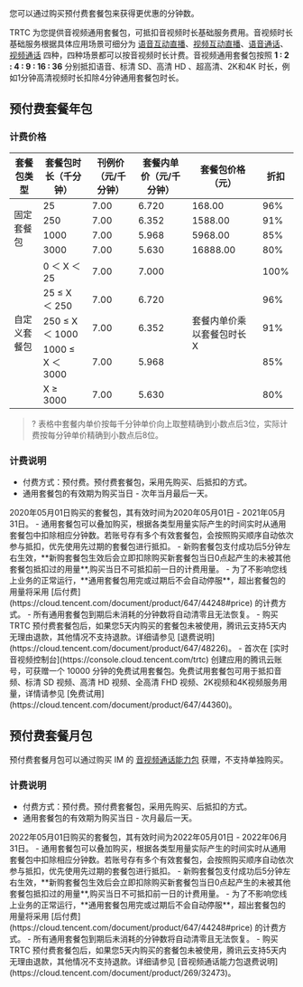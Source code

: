 您可以通过购买预付费套餐包来获得更优惠的分钟数。

TRTC 为您提供音视频通用套餐包，可抵扣音视频时长基础服务费用。音视频时长基础服务根据具体应用场景可细分为 [语音互动直播](https://cloud.tencent.com/document/product/647/46252#.E8.AF.AD.E9.9F.B3.E4.BA.92.E5.8A.A8.E7.9B.B4.E6.92.AD)、[视频互动直播](https://cloud.tencent.com/document/product/647/46252#.E8.A7.86.E9.A2.91.E4.BA.92.E5.8A.A8.E7.9B.B4.E6.92.AD)、[语音通话](https://cloud.tencent.com/document/product/647/46252#.E8.AF.AD.E9.9F.B3.E9.80.9A.E8.AF.9D)、[视频通话](https://cloud.tencent.com/document/product/647/46252#.E8.A7.86.E9.A2.91.E9.80.9A.E8.AF.9D) 四种，四种场景都可以按音视频时长计费。音视频通用套餐包按照 **1 : 2 : 4 : 9 : 16 : 36** 分别抵扣语音、标清 SD、高清 HD 、超高清、2K和4K 时长，例如1分钟高清视频时长扣除4分钟通用套餐包时长。

[](id:year)
## 预付费套餐年包

### 计费价格
<style>.markdown-text-box table td, .markdown-text-box table th { text-align: center;}
</style>
<table>
<thead>
<tr>
<th>套餐包类型</th>
<th>套餐包时长（千分钟）</th>
<th>刊例价（元/千分钟）</th>
<th>套餐内单价（元/千分钟）</th>
<th>套餐包价格（元）</th>
<th>折扣</th>
</tr>
</thead>
<tbody><tr>
<td rowspan=4>固定套餐包</td>
<td>25</td>
<td>7.00</td>
<td>6.720</td>
<td>168.00</td>
<td>96%</td>
</tr>
<tr>
<td>250</td>
<td>7.00</td>
<td>6.352</td>
<td>1588.00</td>
<td>91%</td>
</tr>
<tr>
<td>1000</td>
<td>7.00</td>
<td>5.968</td>
<td>5968.00</td>
<td>85%</td>
</tr>
<tr>
<td>3000</td>
<td>7.00</td>
<td>5.630</td>
<td>16888.00</td>
<td>80%</td>
</tr>
<tr>
<td rowspan=5>自定义套餐包</td>
<td>0 ＜ X ＜ 25</td>
<td>7.00</td>
<td>7.000</td>
<td rowspan=5>套餐内单价乘以套餐包时长 X</td>
<td>100%</td>
</tr>
<tr>
<td>25 ≤ X ＜ 250</td>
<td>7.00</td>
<td>6.720</td>
<td>96%</td>
</tr>
<tr>
<td>250 ≤ X ＜ 1000</td>
<td>7.00</td>
<td>6.352</td>
<td>91%</td>
</tr>
<tr>
<td>1000 ≤ X ＜ 3000</td>
<td>7.00</td>
<td>5.968</td>
<td>85%</td>
</tr>
<tr>
<td>X ≥ 3000</td>
<td>7.00</td>
<td>5.630</td>
<td>80%</td>
</tr>
</tbody></table>

>? 表格中套餐内单价按每千分钟单价向上取整精确到小数点后3位，实际计费按每分钟单价精确到小数点后8位。

### 计费说明

- 付费方式：预付费。预付费套餐包，采用先购买、后抵扣的方式。
- 通用套餐包的有效期为购买当日 - 次年当月最后一天。
<dx-alert infotype="explain" title="示例">
2020年05月01日购买的套餐包，其有效时间为2020年05月01日 - 2021年05月31日。
</dx-alert>
- 通用套餐包可以叠加购买，根据各类型用量实际产生的时间实时从通用套餐包中扣除相应分钟数。若账号存有多个有效套餐包，会按照购买顺序自动依次参与抵扣，优先使用先过期的套餐包进行抵扣。
- 新购套餐包支付成功后5分钟左右生效，**新购套餐包生效后会立即扣除购买新套餐包当日0点起产生的未被其他套餐包抵扣过的用量**,购买当日不可抵扣前一日的计费用量。
- 为了不影响您线上业务的正常运行，**通用套餐包用完或过期后不会自动停服**，超出套餐包的用量将采用 [后付费](https://cloud.tencent.com/document/product/647/44248#price) 的计费方式。
- 所有通用套餐包到期后未消耗的分钟数将自动清零且无法恢复。
- 购买 TRTC 预付费套餐包后，如果您5天内购买的套餐包未被使用，腾讯云支持5天内无理由退款，其他情况不支持退款。详细请参见 [退费说明](https://cloud.tencent.com/document/product/647/48226)。
- 首次在 [实时音视频控制台](https://console.cloud.tencent.com/trtc) 创建应用的腾讯云账号，可获赠一个 10000 分钟的免费试用套餐包。免费试用套餐包可用于抵扣音频、标清 SD 视频、高清 HD 视频、全高清 FHD 视频、2K视频和4K视频服务用量，详情请参见 [免费试用](https://cloud.tencent.com/document/product/647/44360)。


[](id:month)
## 预付费套餐月包
预付费套餐月包可以通过购买 IM 的 [音视频通话能力包](#TODO) 获赠，不支持单独购买。

### 计费说明

- 付费方式：预付费。预付费套餐包，采用先购买、后抵扣的方式。
- 通用套餐包的有效期为购买当日 - 次月最后一天。
<dx-alert infotype="explain" title="示例">
2022年05月01日购买的套餐包，其有效时间为2022年05月01日 - 2022年06月31日。
</dx-alert>
- 通用套餐包可以叠加购买，根据各类型用量实际产生的时间实时从通用套餐包中扣除相应分钟数。若账号存有多个有效套餐包，会按照购买顺序自动依次参与抵扣，优先使用先过期的套餐包进行抵扣。
- 新购套餐包支付成功后5分钟左右生效，**新购套餐包生效后会立即扣除购买新套餐包当日0点起产生的未被其他套餐包抵扣过的用量**,购买当日不可抵扣前一日的计费用量。
- 为了不影响您线上业务的正常运行，**通用套餐包用完或过期后不会自动停服**，超出套餐包的用量将采用 [后付费](https://cloud.tencent.com/document/product/647/44248#price) 的计费方式。
- 所有通用套餐包到期后未消耗的分钟数将自动清零且无法恢复。
- 购买 TRTC 预付费套餐包后，如果您5天内购买的套餐包未被使用，腾讯云支持5天内无理由退款，其他情况不支持退款。详细请参见 [音视频通话能力包退费说明](https://cloud.tencent.com/document/product/269/32473)。

